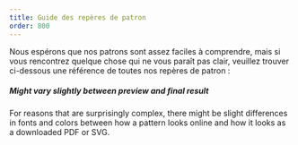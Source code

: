 ```yaml
---
title: Guide des repères de patron
order: 800
---
```


Nous espérons que nos patrons sont assez faciles à comprendre, mais si vous rencontrez quelque chose qui ne vous paraît pas clair, veuillez trouver ci-dessous une référence de toutes nos repères de patron :

<ReadMore list />

<Tip>

##### Might vary slightly between preview and final result

For reasons that are surprisingly complex, there might be slight
differences in fonts and colors between how a pattern looks online
and how it looks as a downloaded PDF or SVG.

</Tip>
